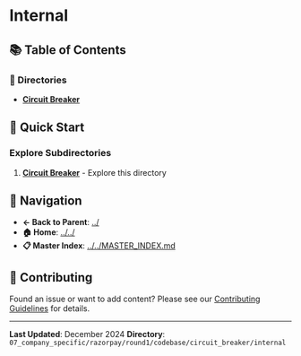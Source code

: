 # Internal

## 📚 Table of Contents

### 📁 Directories

- **[Circuit Breaker](circuit_breaker/)**

## 🚀 Quick Start

### Explore Subdirectories
1. **[Circuit Breaker](circuit_breaker/)** - Explore this directory

## 🔗 Navigation

- **← Back to Parent**: [../](../)
- **🏠 Home**: [../../](../..)
- **📋 Master Index**: [../../MASTER_INDEX.md](../..MASTER_INDEX.md)

## 🤝 Contributing

Found an issue or want to add content? Please see our [Contributing Guidelines](../../CONTRIBUTING.md) for details.

---

**Last Updated**: December 2024
**Directory**: `07_company_specific/razorpay/round1/codebase/circuit_breaker/internal`
